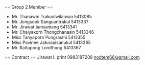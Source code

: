 == Group 2 Member == 
* Mr. Thanawin Trakoolwilaiwan 5413085
* Mr. Jongsook Sanguantrakul 5413337
* Mr. Jirawat Iamsamang 5413341
* Mr. Chaiyakorn Thongchanasin 5413346
* Miss Tanyaporn Pungrasmi 5413355
* Miss Pavinee Jaturapisanukul 5413365
* Mr. Rattapong Lordthong 5413367

== Contract ==
Jirawat I. print 0983187208
nodtem66@gmail.com

